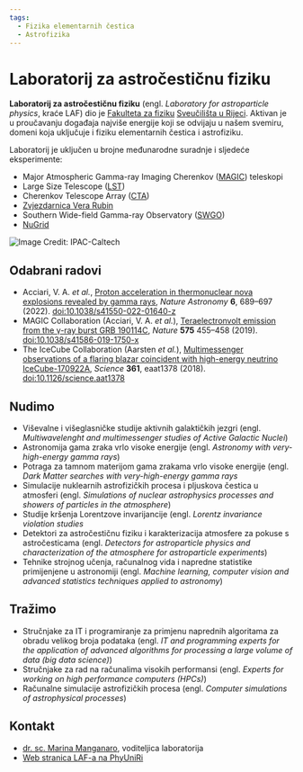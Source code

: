 ```yaml
---
tags:
  - Fizika elementarnih čestica
  - Astrofizika
---
```


# Laboratorij za astročestičnu fiziku

**Laboratorij za astročestičnu fiziku** (engl. *Laboratory for astroparticle physics*, kraće LAF) dio je [Fakulteta za fiziku](https://www.phy.uniri.hr/) [Sveučilišta u Rijeci](https://uniri.hr/). Aktivan je u proučavanju događaja najviše energije koji se odvijaju u našem svemiru, domeni koja uključuje i fiziku elementarnih čestica i astrofiziku.

Laboratorij je uključen u brojne međunarodne suradnje i sljedeće eksperimente:

- Major Atmospheric Gamma-ray Imaging Cherenkov ([MAGIC](https://magic.mpp.mpg.de/)) teleskopi
- Large Size Telescope ([LST](https://www.lst1.iac.es/))
- Cherenkov Telescope Array ([CTA](https://www.cta-observatory.org/))
- [Zvjezdarnica Vera Rubin](https://www.lsst.org/)
- Southern Wide-field Gamma-ray Observatory ([SWGO](https://www.swgo.org/))
- [NuGrid](https://nugrid.github.io/)

![Image Credit: IPAC-Caltech](https://i.imgur.com/sdLVX2B.jpeg)

## Odabrani radovi

- Acciari, V. A. *et al.*, [Proton acceleration in thermonuclear nova explosions revealed by gamma rays](https://ui.adsabs.harvard.edu/abs/2022NatAs...6..689A/abstract), *Nature Astronomy* **6**, 689–697 (2022). [doi:10.1038/s41550-022-01640-z](https://doi.org/10.1038/s41550-022-01640-z)
- MAGIC Collaboration (Acciari, V. A. *et al.*), [Teraelectronvolt emission from the γ-ray burst GRB 190114C](https://ui.adsabs.harvard.edu/abs/2019Natur.575..455M/abstract), *Nature* **575** 455–458 (2019). [doi:10.1038/s41586-019-1750-x](https://doi.org/10.1038/s41586-019-1750-x)
- The IceCube Collaboration (Aarsten *et al.*), [Multimessenger observations of a flaring blazar coincident with high-energy neutrino IceCube-170922A](https://ui.adsabs.harvard.edu/abs/2018Sci...361.1378I/abstract), *Science* **361**, eaat1378 (2018). [doi:10.1126/science.aat1378](https://doi.org/10.1126/science.aat1378)

## Nudimo

- Viševalne i višeglasničke studije aktivnih galaktičkih jezgri (engl. *Multiwavelenght and multimessenger studies of Active Galactic Nuclei*)
- Astronomija gama zraka vrlo visoke energije (engl. *Astronomy with very-high-energy gamma rays*)
- Potraga za tamnom materijom gama zrakama vrlo visoke energije (engl. *Dark Matter searches with very-high-energy gamma rays*
- Simulacije nuklearnih astrofizičkih procesa i pljuskova čestica u atmosferi (engl. *Simulations of nuclear astrophysics processes and showers of particles in the atmosphere*)
- Studije kršenja Lorentzove invarijancije (engl. *Lorentz invariance violation studies*
- Detektori za astročestičnu fiziku i karakterizacija atmosfere za pokuse s astročesticama (engl. *Detectors for astroparticle physics and characterization of the atmosphere for astroparticle experiments*)
- Tehnike strojnog učenja, računalnog vida i napredne statistike primijenjene u astronomiji (engl. *Machine learning, computer vision and advanced statistics techniques applied to astronomy*)

## Tražimo

- Stručnjake za IT i programiranje za primjenu naprednih algoritama za obradu velikog broja podataka (engl. *IT and programming experts for the application of advanced algorithms for processing a large volume of data (big data science)*)
- Stručnjake za rad na računalima visokih performansi (engl. *Experts for working on high performance computers (HPCs)*)
- Računalne simulacije astrofizičkih procesa (engl. *Computer simulations of astrophysical processes*)

## Kontakt

- [dr. sc. Marina Manganaro](http://portal.uniri.hr/Portfelj/Index/2879), voditeljica laboratorija
- [Web stranica LAF-a na PhyUniRi](https://www.phy.uniri.hr/hr/ustroj/29-hr/ustroj/laboratoriji/1314-laboratorij-za-astrocesticnu-fiziku.html)

